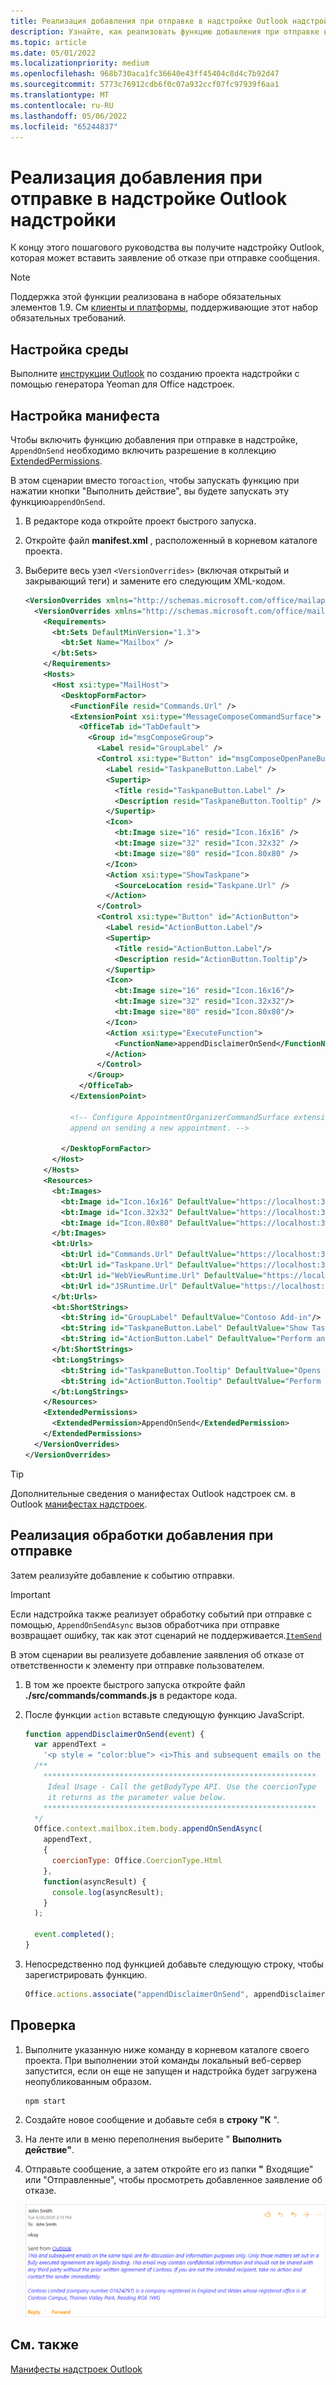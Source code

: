 ```yaml
---
title: Реализация добавления при отправке в надстройке Outlook надстройки
description: Узнайте, как реализовать функцию добавления при отправке в Outlook надстройке.
ms.topic: article
ms.date: 05/01/2022
ms.localizationpriority: medium
ms.openlocfilehash: 968b730aca1fc36640e43ff45404c8d4c7b92d47
ms.sourcegitcommit: 5773c76912cdb6f0c07a932ccf07fc97939f6aa1
ms.translationtype: MT
ms.contentlocale: ru-RU
ms.lasthandoff: 05/06/2022
ms.locfileid: "65244837"
---
```

# <a name="implement-append-on-send-in-your-outlook-add-in"></a>Реализация добавления при отправке в надстройке Outlook надстройки

К концу этого пошагового руководства вы получите надстройку Outlook, которая может вставить заявление об отказе при отправке сообщения.

> [!NOTE]
> Поддержка этой функции реализована в наборе обязательных элементов 1.9. См [клиенты и платформы](/javascript/api/requirement-sets/outlook/outlook-api-requirement-sets#requirement-sets-supported-by-exchange-servers-and-outlook-clients), поддерживающие этот набор обязательных требований.

## <a name="set-up-your-environment"></a>Настройка среды

Выполните [инструкции Outlook](../quickstarts/outlook-quickstart.md?tabs=yeomangenerator) по созданию проекта надстройки с помощью генератора Yeoman для Office надстроек.

## <a name="configure-the-manifest"></a>Настройка манифеста

Чтобы включить функцию добавления при отправке в надстройке, `AppendOnSend` необходимо включить разрешение в коллекцию [ExtendedPermissions](/javascript/api/manifest/extendedpermissions).

В этом сценарии вместо того`action`, чтобы запускать функцию при  нажатии кнопки "Выполнить действие", вы будете запускать эту функцию`appendOnSend`.

1. В редакторе кода откройте проект быстрого запуска.

1. Откройте файл **manifest.xml** , расположенный в корневом каталоге проекта.

1. Выберите весь узел `<VersionOverrides>` (включая открытый и закрывающий теги) и замените его следующим XML-кодом.

    ```XML
    <VersionOverrides xmlns="http://schemas.microsoft.com/office/mailappversionoverrides" xsi:type="VersionOverridesV1_0">
      <VersionOverrides xmlns="http://schemas.microsoft.com/office/mailappversionoverrides/1.1" xsi:type="VersionOverridesV1_1">
        <Requirements>
          <bt:Sets DefaultMinVersion="1.3">
            <bt:Set Name="Mailbox" />
          </bt:Sets>
        </Requirements>
        <Hosts>
          <Host xsi:type="MailHost">
            <DesktopFormFactor>
              <FunctionFile resid="Commands.Url" />
              <ExtensionPoint xsi:type="MessageComposeCommandSurface">
                <OfficeTab id="TabDefault">
                  <Group id="msgComposeGroup">
                    <Label resid="GroupLabel" />
                    <Control xsi:type="Button" id="msgComposeOpenPaneButton">
                      <Label resid="TaskpaneButton.Label" />
                      <Supertip>
                        <Title resid="TaskpaneButton.Label" />
                        <Description resid="TaskpaneButton.Tooltip" />
                      </Supertip>
                      <Icon>
                        <bt:Image size="16" resid="Icon.16x16" />
                        <bt:Image size="32" resid="Icon.32x32" />
                        <bt:Image size="80" resid="Icon.80x80" />
                      </Icon>
                      <Action xsi:type="ShowTaskpane">
                        <SourceLocation resid="Taskpane.Url" />
                      </Action>
                    </Control>
                    <Control xsi:type="Button" id="ActionButton">
                      <Label resid="ActionButton.Label"/>
                      <Supertip>
                        <Title resid="ActionButton.Label"/>
                        <Description resid="ActionButton.Tooltip"/>
                      </Supertip>
                      <Icon>
                        <bt:Image size="16" resid="Icon.16x16"/>
                        <bt:Image size="32" resid="Icon.32x32"/>
                        <bt:Image size="80" resid="Icon.80x80"/>
                      </Icon>
                      <Action xsi:type="ExecuteFunction">
                        <FunctionName>appendDisclaimerOnSend</FunctionName>
                      </Action>
                    </Control>
                  </Group>
                </OfficeTab>
              </ExtensionPoint>

              <!-- Configure AppointmentOrganizerCommandSurface extension point to support
              append on sending a new appointment. -->

            </DesktopFormFactor>
          </Host>
        </Hosts>
        <Resources>
          <bt:Images>
            <bt:Image id="Icon.16x16" DefaultValue="https://localhost:3000/assets/icon-16.png"/>
            <bt:Image id="Icon.32x32" DefaultValue="https://localhost:3000/assets/icon-32.png"/>
            <bt:Image id="Icon.80x80" DefaultValue="https://localhost:3000/assets/icon-80.png"/>
          </bt:Images>
          <bt:Urls>
            <bt:Url id="Commands.Url" DefaultValue="https://localhost:3000/commands.html" />
            <bt:Url id="Taskpane.Url" DefaultValue="https://localhost:3000/taskpane.html" />
            <bt:Url id="WebViewRuntime.Url" DefaultValue="https://localhost:3000/commands.html" />
            <bt:Url id="JSRuntime.Url" DefaultValue="https://localhost:3000/runtime.js" />
          </bt:Urls>
          <bt:ShortStrings>
            <bt:String id="GroupLabel" DefaultValue="Contoso Add-in"/>
            <bt:String id="TaskpaneButton.Label" DefaultValue="Show Taskpane"/>
            <bt:String id="ActionButton.Label" DefaultValue="Perform an action"/>
          </bt:ShortStrings>
          <bt:LongStrings>
            <bt:String id="TaskpaneButton.Tooltip" DefaultValue="Opens a pane displaying all available properties."/>
            <bt:String id="ActionButton.Tooltip" DefaultValue="Perform an action when clicked."/>
          </bt:LongStrings>
        </Resources>
        <ExtendedPermissions>
          <ExtendedPermission>AppendOnSend</ExtendedPermission>
        </ExtendedPermissions>
      </VersionOverrides>
    </VersionOverrides>
    ```

> [!TIP]
> Дополнительные сведения о манифестах Outlook надстроек см. в Outlook [манифестах надстроек](manifests.md).

## <a name="implement-append-on-send-handling"></a>Реализация обработки добавления при отправке

Затем реализуйте добавление к событию отправки.

> [!IMPORTANT]
> Если надстройка также реализует обработку событий при отправке с помощью, `AppendOnSendAsync` вызов обработчика при отправке возвращает ошибку, так как этот сценарий не поддерживается.[`ItemSend`](outlook-on-send-addins.md)

В этом сценарии вы реализуете добавление заявления об отказе от ответственности к элементу при отправке пользователем.

1. В том же проекте быстрого запуска откройте файл **./src/commands/commands.js** в редакторе кода.

1. После функции `action` вставьте следующую функцию JavaScript.

    ```js
    function appendDisclaimerOnSend(event) {
      var appendText =
        '<p style = "color:blue"> <i>This and subsequent emails on the same topic are for discussion and information purposes only. Only those matters set out in a fully executed agreement are legally binding. This email may contain confidential information and should not be shared with any third party without the prior written agreement of Contoso. If you are not the intended recipient, take no action and contact the sender immediately.<br><br>Contoso Limited (company number 01624297) is a company registered in England and Wales whose registered office is at Contoso Campus, Thames Valley Park, Reading RG6 1WG</i></p>';  
      /**
        *************************************************************
         Ideal Usage - Call the getBodyType API. Use the coercionType
         it returns as the parameter value below.
        *************************************************************
      */
      Office.context.mailbox.item.body.appendOnSendAsync(
        appendText,
        {
          coercionType: Office.CoercionType.Html
        },
        function(asyncResult) {
          console.log(asyncResult);
        }
      );

      event.completed();
    }
    ```
    
1. Непосредственно под функцией добавьте следующую строку, чтобы зарегистрировать функцию.

    ```js
    Office.actions.associate("appendDisclaimerOnSend", appendDisclaimerOnSend);
    ```

## <a name="try-it-out"></a>Проверка

1. Выполните указанную ниже команду в корневом каталоге своего проекта. При выполнении этой команды локальный веб-сервер запустится, если он еще не запущен и надстройка будет загружена неопубликованным образом. 

    ```command&nbsp;line
    npm start
    ```

1. Создайте новое сообщение и добавьте себя в **строку "К** ".

1. На ленте или в меню переполнения выберите " **Выполнить действие"**.

1. Отправьте сообщение, а затем откройте его из папки **"** Входящие" или "Отправленные", чтобы просмотреть добавленное заявление об отказе.

    ![Снимок экрана: пример сообщения с заявлением об отказе, добавленным при отправке Outlook в Интернете.](../images/outlook-web-append-disclaimer.png)

## <a name="see-also"></a>См. также

[Манифесты надстроек Outlook](manifests.md)
